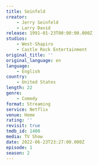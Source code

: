 ```yaml
---
title: Seinfeld
creator:
    - Jerry Seinfeld
    - Larry David
release: 1991-01-23T00:00:00.000Z
studios:
    - West-Shapiro
    - Castle Rock Entertainment
original_title: ''
original_language: en
language:
    - English
country:
    - United States
length: 22
genre:
    - Comedy
format: Streaming
service: Netflix
venue: Home
rating: ''
revisit: true
tmdb_id: 1400
media: TV Show
date: 2022-06-23T23:27:00.000Z
episode: 1
season: 2
---
```

